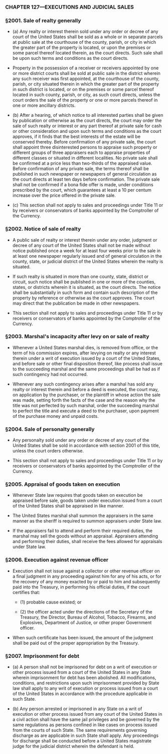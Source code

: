 ### **CHAPTER 127—EXECUTIONS AND JUDICIAL SALES**

### §2001. Sale of realty generally
* (a) Any realty or interest therein sold under any order or decree of any court of the United States shall be sold as a whole or in separate parcels at public sale at the courthouse of the county, parish, or city in which the greater part of the property is located, or upon the premises or some parcel thereof located therein, as the court directs. Such sale shall be upon such terms and conditions as the court directs.

* Property in the possession of a receiver or receivers appointed by one or more district courts shall be sold at public sale in the district wherein any such receiver was first appointed, at the courthouse of the county, parish, or city situated therein in which the greater part of the property in such district is located, or on the premises or some parcel thereof located in such county, parish, or city, as such court directs, unless the court orders the sale of the property or one or more parcels thereof in one or more ancillary districts.

* (b) After a hearing, of which notice to all interested parties shall be given by publication or otherwise as the court directs, the court may order the sale of such realty or interest or any part thereof at private sale for cash or other consideration and upon such terms and conditions as the court approves, if it finds that the best interests of the estate will be conserved thereby. Before confirmation of any private sale, the court shall appoint three disinterested persons to appraise such property or different groups of three appraisers each to appraise properties of different classes or situated in different localities. No private sale shall be confirmed at a price less than two-thirds of the appraised value. Before confirmation of any private sale, the terms thereof shall be published in such newspaper or newspapers of general circulation as the court directs at least ten days before confirmation. The private sale shall not be confirmed if a bona fide offer is made, under conditions prescribed by the court, which guarantees at least a 10 per centum increase over the price offered in the private sale.

* (c) This section shall not apply to sales and proceedings under Title 11 or by receivers or conservators of banks appointed by the Comptroller of the Currency.

### §2002. Notice of sale of realty
* A public sale of realty or interest therein under any order, judgment or decree of any court of the United States shall not be made without notice published once a week for at least four weeks prior to the sale in at least one newspaper regularly issued and of general circulation in the county, state, or judicial district of the United States wherein the realty is situated.

* If such realty is situated in more than one county, state, district or circuit, such notice shall be published in one or more of the counties, states, or districts wherein it is situated, as the court directs. The notice shall be substantially in such form and contain such description of the property by reference or otherwise as the court approves. The court may direct that the publication be made in other newspapers.

* This section shall not apply to sales and proceedings under Title 11 or by receivers or conservators of banks appointed by the Comptroller of the Currency.

### §2003. Marshal's incapacity after levy on or sale of realty
* Whenever a United States marshal dies, is removed from office, or the term of his commission expires, after levying on realty or any interest therein under a writ of execution issued by a court of the United States, and before sale or other final disposition thereof, like process shall issue to the succeeding marshal and the same proceedings shall be had as if such contingency had not occurred.

* Whenever any such contingency arises after a marshal has sold any realty or interest therein and before a deed is executed, the court may, on application by the purchaser, or the plaintiff in whose action the sale was made, setting forth the facts of the case and the reason why the title was not perfected by such marshal, order the succeeding marshal to perfect the title and execute a deed to the purchaser, upon payment of the purchase money and unpaid costs.

### §2004. Sale of personalty generally
* Any personalty sold under any order or decree of any court of the United States shall be sold in accordance with section 2001 of this title, unless the court orders otherwise.

* This section shall not apply to sales and proceedings under Title 11 or by receivers or conservators of banks appointed by the Comptroller of the Currency.

### §2005. Appraisal of goods taken on execution
* Whenever State law requires that goods taken on execution be appraised before sale, goods taken under execution issued from a court of the United States shall be appraised in like manner.

* The United States marshal shall summon the appraisers in the same manner as the sheriff is required to summon appraisers under State law.

* If the appraisers fail to attend and perform their required duties, the marshal may sell the goods without an appraisal. Appraisers attending and performing their duties, shall receive the fees allowed for appraisals under State law.

### §2006. Execution against revenue officer
* Execution shall not issue against a collector or other revenue officer on a final judgment in any proceeding against him for any of his acts, or for the recovery of any money exacted by or paid to him and subsequently paid into the Treasury, in performing his official duties, if the court certifies that:

  * (1) probable cause existed; or

  * (2) the officer acted under the directions of the Secretary of the Treasury, the Director, Bureau of Alcohol, Tobacco, Firearms, and Explosives, Department of Justice, or other proper Government officer.


* When such certificate has been issued, the amount of the judgment shall be paid out of the proper appropriation by the Treasury.

### §2007. Imprisonment for debt
* (a) A person shall not be imprisoned for debt on a writ of execution or other process issued from a court of the United States in any State wherein imprisonment for debt has been abolished. All modifications, conditions, and restrictions upon such imprisonment provided by State law shall apply to any writ of execution or process issued from a court of the United States in accordance with the procedure applicable in such State.

* (b) Any person arrested or imprisoned in any State on a writ of execution or other process issued from any court of the United States in a civil action shall have the same jail privileges and be governed by the same regulations as persons confined in like cases on process issued from the courts of such State. The same requirements governing discharge as are applicable in such State shall apply. Any proceedings for discharge shall be conducted before a United States magistrate judge for the judicial district wherein the defendant is held.